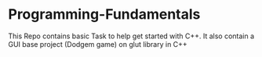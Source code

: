 # Programming-Fundamentals
This Repo contains basic Task to help get started with C++. It also contain a GUI base project (Dodgem game) on glut library in C++
